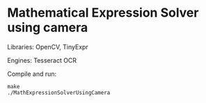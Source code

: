 # Mathematical Expression Solver using camera
Libraries: OpenCV, TinyExpr

Engines: Tesseract OCR

Compile and run:
```
make
./MathExpressionSolverUsingCamera
```
